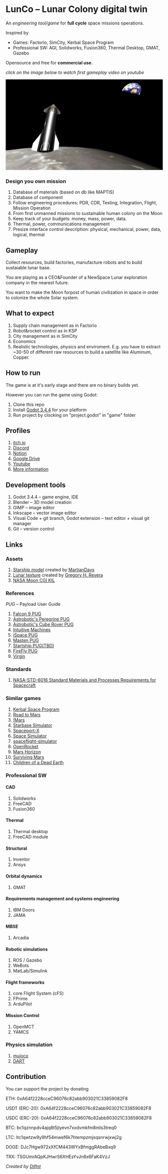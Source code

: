 # LunCo – Lunar Colony digital twin
An *engineering tool/game* for **full cycle** space missions operations. 

Inspired by 

* Games: Factorio, SimCity, Kerbal Space Program 
* Professional SW: AGI, Solidworks, Fusion360, Thermal Desktop, GMAT, Gazebo

Opensource and free for **commercial use**.

*click on the image below to watch first gameplay video on youtube*

[![First gameplay video](docs/assets/second_screenshot.jpg "First gameplay video")](https://www.youtube.com/watch?v=PmTgnI-z-rY&feature=youtu.be "First gameplay video! - Click to Watch!")

### Design you own mission ###

1. Database of materials (based on db like MAPTIS)
2. Database of component
3. Follow engineering procedures: PDR, CDR, Testing, Integration, Flight, Mission Operation
4. From first unmanned missions to sustainable human colony on the Moon
5. Keep track of your budgets: money, mass, power, data.
6. Thermal, power, communications management
7. Presize interface control description: physical, mechanical, power, data, logical, thermal

## Gameplay
Collect resources, build factories, manufacture robots and to build sustaiable lunar base.

You are playing as a CEO&Founder of a NewSpace Lunar exploration company in the nearest future. 

You want to make the Moon forpost of human civilization in space in order to colonize the whole Solar system.

## What to expect
1. Supply chain management as in Factorio
2. Robot&rocket control as in KSP
3. City management as in SimCity
4. Economics
5. Realistic technologies, physics and enviroment. E.g. you have to extract ~30-50 of different raw resources to build a satellite like Aluminum, Copper.

## How to run
The game is at it's early stage and there are no binary builds yet. 

However you can run the game using Godot:
1. Clone this repo
2. Install [Godot 3.4.4](https://downloads.tuxfamily.org/godotengine/3.4.4/) for your platform
3. Run project by clocking on "project.godot" in "game" folder

## Profiles
1. [itch.io](https://difint.itch.io/lunco)
2. [Discord](https://discord.gg/Hgc6tHmhCa)
3. [Notion](https://www.notion.so/invite/ff7a7dc226d4184c6fb77b1899d6672381be7e44)
4. [Google Drive](https://drive.google.com/drive/folders/1mYNLdYOaw__OIb7OGDZiuHmbZZAJFA7M?usp=sharing)
5. [Youtube](https://www.youtube.com/channel/UCwGFDDQcNSdXA5NxRtNbWYg/videos)
6. [More information](https://bit.ly/3vNdfKE)


## Development tools
1. Godot 3.4.4 – game engine, IDE 
2. Blender – 3D model creation
3. GIMP – image editor
4. Inkscape – vector image editor 
5. Visual Code + git branch, Godot extension – text editor + visual git manager
6. Git – version control

## Links

### Assets
1. [Starship model](assets/spacex-starship) created by [MartianDays](https://sketchfab.com/3d-models/spacex-starship-a8a0b69f776841a1a465cd9fb3762fd2)
2. [Lunar texture](assets/FullMoon2010.jpg) created by [Gregory H. Revera](https://en.wikipedia.org/wiki/Moon#/media/File:FullMoon2010.jpg)
3. [NASA Moon CGI KIL](https://svs.gsfc.nasa.gov/4720)

### References
*PUG* – Payload User Guide

1. [Falcon 9 PUG](https://www.spacex.com/media/falcon-users-guide-2021-09.pdf)
2. [Astrobotic's Peregrine PUG](https://www.astrobotic.com/wp-content/uploads/2022/01/PUGLanders_011222.pdf)
3. [Astrobotic's Cube Rover PUG](https://www.astrobotic.com/wp-content/uploads/2021/07/CubeRover-Payload-Users-Guide-v1.7.pdf)
4. [Intuitive Machines](https://www.intuitivemachines.com/)
5. [iSpace PUG](https://www.mach5lowdown.com/wp-content/uploads/PUG/ispace_PayladUserGuide_v2_202001.pdf)
6. [Masten PUG](https://explorers.larc.nasa.gov/2019APSMEX/MO/pdf_files/Masten%20Lunar%20Delivery%20Service%20Payload%20Users%20Guide%20Rev%201.0%202019.2.4.pdf)
7. [Startship PUG(TBD)]()
8. [FireFly PUG](https://westeastspace.com/wp-content/uploads/2019/08/Firefly-Aerospace-Payload-Users-Guide.pdf)
9. [Virgin](https://virginorbit.com/wp-content/uploads/2020/09/LauncherOne-Service-Guide-August-2020.pdf)

### Standards
1. [NASA-STD-6016 Standard Materials and Processes Requirements for Spacecraft](https://standards.nasa.gov/standard/nasa/nasa-std-6016)

### Similar games
1. [Kerbal Space Program](https://www.kerbalspaceprogram.com/)
2. [Road to Mars](https://roadtomars.page/)
3. [!Mars](https://marsisflat.space/)
4. [Starbase Simulator](https://ashtorak.itch.io/starbase-simulator)
5. [Spaceport-X](https://www.indiedb.com/games/spaceport-x)
6. [Space Simulator](https://store.steampowered.com/app/529060/Space_Simulator/)
7. [spaceflight-simulator](http://spaceflight-simulator.webflow.io/#videos)
8. [OpenRocket](https://openrocket.info/features.html)
9. [Mars Horizon](https://store.steampowered.com/app/765810/Mars_Horizon/#:~:text=In%20Mars%20Horizon%2C%20you%20take,you%20make%20the%20right%20choices)
10. [Surviving Mars](https://store.steampowered.com/app/464920/Surviving_Mars/)
11. [Children of a Dead Earth](https://store.steampowered.com/app/476530/Children_of_a_Dead_Earth/)

### Professional SW

#### CAD
1. Solidworks
2. FreeCAD
3. Fusion360 
   
#### Thermal
1. Thermal desktop
2. FreeCAD module

#### Structural
1. Inventor
2. Ansys

#### Orbital dynamics
1. GMAT

#### Requirements management and systems engineering
1. IBM Doors
2. JAMA

#### MBSE
1. Arcadia

#### Robotic simulations
1. ROS / Gazebo
2. WeBots
3. MatLab/Simulink

#### Flight frameworks
1. core Flight System (cFS)
2. FPrime
3. ArduPilot

#### Mission Control
1. OpenMCT
2. YAMCS

### Physics simulation ###

1. [mujoco](https://github.com/deepmind/mujoco)
2. [DART](http://dartsim.github.io)



## Contribution
You can support the project by donating

ETH: 0xA64f2228cceC96076c82abb903021C33859082F8

USDT (ERC-20): 0xA64f2228cceC96076c82abb903021C33859082F8

USDC (ERC-20): 0xA64f2228cceC96076c82abb903021C33859082F8

BTC: bc1qznnpdv4ajq8t5jlyevn7xxdvmkfm8mls3treq0

LTC: ltc1qwtzw9y9hf54mwef6k7htempzmjsqsnrwjxwj2g

DOGE: DJc7Hgw972xXfCM443WYxBfmggRAbeBxq9

TRX: TSGUmrAQpKJHwrS6XHEsYvJn8x6FaK4VzJ

*Created by [DifInt](https://twitter.com/_Difint_)*